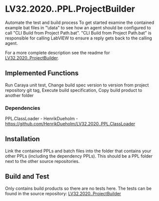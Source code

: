 # LV32.2020..PPL.ProjectBuilder
Automate the test and build process
To get started examine the contained example bat files in "\data" to see how an agent should be configured to call "CLI Build from Project Path.bat".
"CLI Build from Project Path.bat" is responsible for calling LabVIEW to ensure a reply gets back to the calling agent.

For a more complete description see the readme for [LV32.2020..ProjectBuilder][1].

## Implemented Functions
Run Caraya unit test, 
Change build spec version to version from project repository git tag, 
Execute build specification,
Copy build product to another folder

### Dependencies
PPL.ClassLoader - HenrikDueholm - https://github.com/HenrikDueholm/LV32.2020..PPL.ClassLoader

## Installation
Link the contained PPLs and batch files into the folder that contains your other PPLs (including the dependency PPLs).
This should be a PPL folder next to the other source repositories.

## Build and Test
Only contains build products so there are no tests here. 
The tests can be found in the source repository: [LV32.2020..ProjectBuilder][1]

[1]: https://github.com/HenrikDueholm/LV32.2020..ProjectBuilder